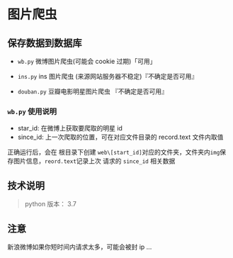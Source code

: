 # 图片爬虫

## 保存数据到数据库

- `wb.py` 微博图片爬虫(可能会 cookie 过期)「可用」

- `ins.py` ins 图片爬虫 (来源网站服务器不稳定)『不确定是否可用』

- `douban.py` 豆瓣电影明星图片爬虫 『不确定是否可用』

### `wb.py` 使用说明

- star_id: 在微博上获取要爬取的明星 id
- since_id: 上一次爬取的位置，可在对应文件目录的 record.text 文件内取值

正确运行后，会在 根目录下创建 `web\[start_id]`对应的文件夹，文件夹内`img`保存图片信息，`reord.text`记录上次 请求的 `since_id` 相关数据

## 技术说明

> python 版本： 3.7

## 注意

新浪微博如果你短时间内请求太多，可能会被封 ip ...
